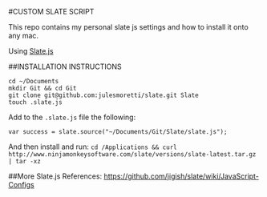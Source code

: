 #CUSTOM SLATE SCRIPT

This repo contains my personal slate js settings and how to install it onto any mac.

Using [Slate.js](https://github.com/jigish/slate/)

##INSTALLATION INSTRUCTIONS
```
cd ~/Documents
mkdir Git && cd Git
git clone git@github.com:julesmoretti/slate.git Slate
touch .slate.js
```

Add to the `.slate.js` file the following:

`var success = slate.source("~/Documents/Git/Slate/slate.js");`

And then install and run:
`cd /Applications && curl http://www.ninjamonkeysoftware.com/slate/versions/slate-latest.tar.gz | tar -xz`

##More Slate.js References:
https://github.com/jigish/slate/wiki/JavaScript-Configs
